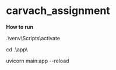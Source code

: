 # carvach_assignment
**How to run**


.\venv\Scripts\activate

cd .\app\

uvicorn main:app --reload
